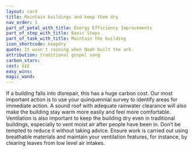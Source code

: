 ```yaml
---
layout: card
title: Maintain buildings and keep them dry
nav_order: 1
part_of_petal_with_title: Energy Efficiency Improvements
part_of_step_with_title: Basic Steps
part_of_task_with_title: Maintain the building
icon_shortcode: keepdry
quote: It wasn't raining when Noah built the ark.
attribution: traditional gospel song
carbon_stars: 
cost: £££
easy_wins: 
magic_wand: 
---
```


<p>If a building falls into disrepair, this has a huge carbon cost.  Our most important action is to use your quinquennial survey to identify areas for immediate action.   A sound roof with adequate rainwater clearance will also make the building stay warm more easily and feel more comfortable. Ventilation is also important to keep the building dry even in traditional buildings, especially to vent moist air after people have been in. Don’t be tempted to reduce it without taking advice. Ensure work is carried out using breathable materials and maintain your ventilation features, for instance, by clearing leaves from low level air intakes.</p> 

